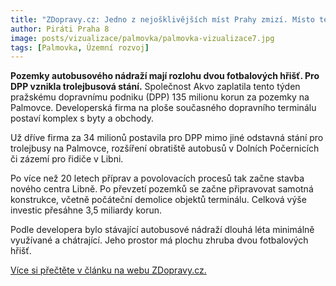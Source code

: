 ```yaml
---
title: "ZDopravy.cz: Jedno z nejošklivějších míst Prahy zmizí. Místo terminálu Palmovka budou byty a obchody"
author: Piráti Praha 8
image: posts/vizualizace/palmovka/palmovka-vizualizace7.jpg
tags: [Palmovka, Územní rozvoj]
---
```


**Pozemky autobusového nádraží mají rozlohu dvou fotbalových hřišť. Pro DPP vznikla trolejbusová stání.** Společnost Akvo zaplatila tento týden pražskému dopravnímu podniku (DPP) 135 milionu korun za pozemky na Palmovce. Developerská firma na ploše současného dopravního terminálu postaví komplex s byty a obchody.

Už dříve firma za 34 milionů postavila pro DPP mimo jiné odstavná stání pro trolejbusy na Palmovce, rozšíření obratiště autobusů v Dolních Počernicích či zázemí pro řidiče v Libni.

Po více než 20 letech příprav a povolovacích procesů tak začne stavba nového centra Libně. Po převzetí pozemků se začne připravovat samotná konstrukce, včetně počáteční demolice objektů terminálu. Celková výše investic přesáhne 3,5 miliardy korun.

Podle developera bylo stávající autobusové nádraží dlouhá léta minimálně využívané a chátrající. Jeho prostor má plochu zhruba dvou fotbalových hřišť.

[Více si přečtěte v článku na webu ZDopravy.cz.](https://zdopravy.cz/jedno-z-nejosklivejsich-mist-prahy-zmizi-misto-terminalu-palmovka-budou-byty-a-obchody-223698/)
